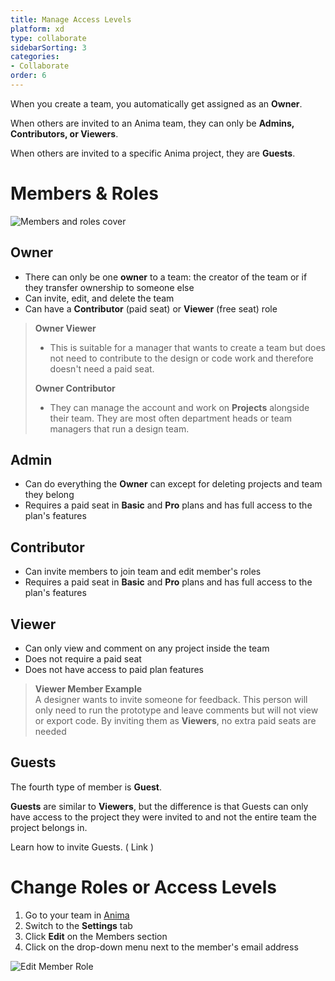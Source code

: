 ```yaml
---
title: Manage Access Levels
platform: xd
type: collaborate
sidebarSorting: 3
categories: 
- Collaborate
order: 6
---
```


When you create a team, you automatically get assigned as an **Owner**.

When others are invited to an Anima team, they can only be **Admins, Contributors, or Viewers**.

When others are invited to a specific Anima project, they are **Guests**.

 
# Members & Roles
![Members and roles cover](https://s3.amazonaws.com/animaapp/docs/web-app/Anima%204%20-%20Manage%20levels%20cover.png)
## **Owner**

-  There can only be one **owner** to a team: the creator of the team or if they transfer ownership to someone else
-  Can invite, edit, and delete the team
-  Can have a **Contributor** (paid seat) or **Viewer** (free seat) role

>**Owner Viewer**
>- This is suitable for a manager that wants to create a team but does not need to contribute to the design or code work and therefore doesn't need a paid seat.
>
>**Owner Contributor** 
>- They can manage the account and work on **Projects** alongside their team. They are most often department heads or team managers that run a design team.


 ## **Admin** 
 - Can do everything the **Owner** can except for deleting projects and team they belong
 - Requires a paid seat in **Basic** and **Pro** plans and has full access to the plan's features

## **Contributor** 
- Can invite members to join team and edit member's roles
- Requires a paid seat in **Basic** and **Pro** plans and has full access to the plan's features

 ## **Viewer** 
- Can only view and comment on any project inside the team
- Does not require a paid seat 
- Does not have access to paid plan features

> **Viewer Member Example** <br>
> A designer wants to invite someone for feedback. This person will only need to run the prototype and leave comments but will not view or export code. By inviting them as **Viewers**, no extra paid seats are needed

## Guests
The fourth type of member is **Guest**.

**Guests** are similar to **Viewers**, but the difference is that Guests can only have access to the project they were invited to and not the entire team the project belongs in.

Learn how to invite Guests. ( Link ) 


# Change Roles or Access Levels

1.  Go to your team in [Anima](https://projects.animaapp.com)
2.  Switch to the **Settings** tab
3.  Click **Edit** on the Members section
4.  Click on the drop-down menu next to the member's email address

![Edit Member Role](https://s3.amazonaws.com/animaapp/docs/web-app/Anima%204%20-%20Edit%20Team%20Member.png)
